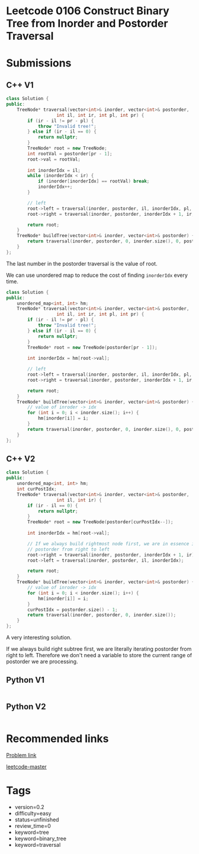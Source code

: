 # Leetcode 0106 Construct Binary Tree from Inorder and Postorder Traversal

# Submissions

## C++ V1

```C++
class Solution {
public:
    TreeNode* traversal(vector<int>& inorder, vector<int>& postorder, 
                   int il, int ir, int pl, int pr) {
        if (ir - il != pr - pl) {
            throw "Invalid tree!";
        } else if (ir - il == 0) {
            return nullptr;
        }
        TreeNode* root = new TreeNode;
        int rootVal = postorder[pr - 1];
        root->val = rootVal;
        
        int inorderIdx = il;
        while (inorderIdx < ir) {
            if (inorder[inorderIdx] == rootVal) break;
            inorderIdx++;
        }

        // left
        root->left = traversal(inorder, postorder, il, inorderIdx, pl, pl + inorderIdx - il);
        root->right = traversal(inorder, postorder, inorderIdx + 1, ir, pl + inorderIdx - il, pr - 1);

        return root;
    }
    TreeNode* buildTree(vector<int>& inorder, vector<int>& postorder) {
        return traversal(inorder, postorder, 0, inorder.size(), 0, postorder.size());
    }
};
```

The last number in the postorder traversal is the value of root.

We can use unordered map to reduce the cost of finding `inorderIdx` every time.

```C++
class Solution {
public:
    unordered_map<int, int> hm;
    TreeNode* traversal(vector<int>& inorder, vector<int>& postorder, 
                   int il, int ir, int pl, int pr) {
        if (ir - il != pr - pl) {
            throw "Invalid tree!";
        } else if (ir - il == 0) {
            return nullptr;
        }
        TreeNode* root = new TreeNode(postorder[pr - 1]);
        
        int inorderIdx = hm[root->val];

        // left
        root->left = traversal(inorder, postorder, il, inorderIdx, pl, pl + inorderIdx - il);
        root->right = traversal(inorder, postorder, inorderIdx + 1, ir, pl + inorderIdx - il, pr - 1);

        return root;
    }
    TreeNode* buildTree(vector<int>& inorder, vector<int>& postorder) {
        // value of inroder -> idx
        for (int i = 0; i < inorder.size(); i++) {
            hm[inorder[i]] = i;
        }
        return traversal(inorder, postorder, 0, inorder.size(), 0, postorder.size());
    }
};
```


## C++ V2

```C++
class Solution {
public:
    unordered_map<int, int> hm;
    int curPostIdx;
    TreeNode* traversal(vector<int>& inorder, vector<int>& postorder, 
                   int il, int ir) {
        if (ir - il == 0) {
            return nullptr;
        }
        TreeNode* root = new TreeNode(postorder[curPostIdx--]);
        
        int inorderIdx = hm[root->val];

        // If we always build rightmost node first, we are in essence iterating through
        // postorder from right to left
        root->right = traversal(inorder, postorder, inorderIdx + 1, ir);
        root->left = traversal(inorder, postorder, il, inorderIdx);

        return root;
    }
    TreeNode* buildTree(vector<int>& inorder, vector<int>& postorder) {
        // value of inroder -> idx
        for (int i = 0; i < inorder.size(); i++) {
            hm[inorder[i]] = i;
        }
        curPostIdx = postorder.size() - 1;
        return traversal(inorder, postorder, 0, inorder.size());
    }
};
```

A very interesting solution.

If we always build right subtree first, we are literally iterating postorder from right to left. Therefore we don't need a variable to store the current range of postorder we are processing.


## Python V1

```python
```



## Python V2

```python

```


# Recommended links

[Problem link](https://leetcode.com/problems/construct-binary-tree-from-inorder-and-postorder-traversal/description/)

[leetcode-master](https://github.com/youngyangyang04/leetcode-master/blob/master/problems/0106.%E4%BB%8E%E4%B8%AD%E5%BA%8F%E4%B8%8E%E5%90%8E%E5%BA%8F%E9%81%8D%E5%8E%86%E5%BA%8F%E5%88%97%E6%9E%84%E9%80%A0%E4%BA%8C%E5%8F%89%E6%A0%91.md)


# Tags

- version=0.2
- difficulty=easy
- status=unfinished
- review_time=0
- keyword=tree
- keyword=binary_tree
- keyword=traversal